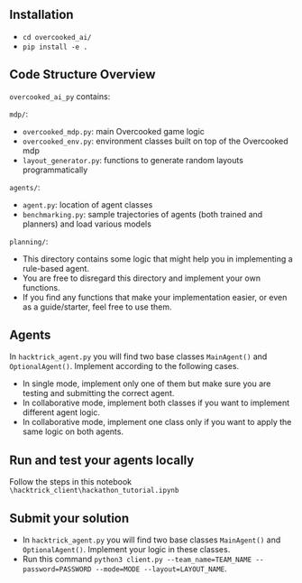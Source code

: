 ## Installation

- `cd overcooked_ai/`
- `pip install -e .`

## Code Structure Overview

`overcooked_ai_py` contains:

`mdp/`:
- `overcooked_mdp.py`: main Overcooked game logic
- `overcooked_env.py`: environment classes built on top of the Overcooked mdp
- `layout_generator.py`: functions to generate random layouts programmatically

`agents/`:
- `agent.py`: location of agent classes
- `benchmarking.py`: sample trajectories of agents (both trained and planners) and load various models

`planning/`:
- This directory contains some logic that might help you in implementing a rule-based agent.
- You are free to disregard this directory and implement your own functions.
- If you find any functions that make your implementation easier, or even as a guide/starter, feel free to use them. 

## Agents
In `hacktrick_agent.py` you will find two base classes `MainAgent()` and `OptionalAgent()`. Implement according to the following cases. 
- In single mode, implement only one of them but make sure you are testing and submitting the correct agent.
- In collaborative mode, implement both classes if you want to implement different agent logic.
- In collaborative mode, implement one class only if you want to apply the same logic on both agents.

## Run and test your agents locally
Follow the steps in this notebook `\hacktrick_client\hackathon_tutorial.ipynb`

## Submit your solution
- In `hacktrick_agent.py` you will find two base classes `MainAgent()` and `OptionalAgent()`. Implement your logic in these classes.
- Run this command `python3 client.py --team_name=TEAM_NAME --password=PASSWORD --mode=MODE --layout=LAYOUT_NAME`.


